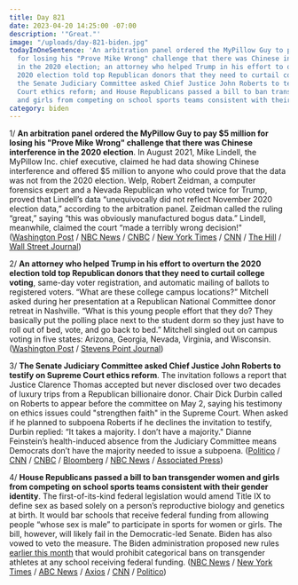 ```yaml
---
title: Day 821
date: 2023-04-20 14:25:00 -07:00
description: '"Great."'
image: "/uploads/day-821-biden.jpg"
todayInOneSentence: 'An arbitration panel ordered the MyPillow Guy to pay $5 million
  for losing his "Prove Mike Wrong" challenge that there was Chinese interference
  in the 2020 election; an attorney who helped Trump in his effort to overturn the
  2020 election told top Republican donors that they need to curtail college voting;
  the Senate Judiciary Committee asked Chief Justice John Roberts to testify on Supreme
  Court ethics reform; and House Republicans passed a bill to ban transgender women
  and girls from competing on school sports teams consistent with their gender identity. '
category: biden
---
```


1/ **An arbitration panel ordered the MyPillow Guy to pay $5 million for losing his "Prove Mike Wrong" challenge that there was Chinese interference in the 2020 election**. In August 2021, Mike Lindell, the MyPillow Inc. chief executive, claimed he had data showing Chinese interference and offered $5 million to anyone who could prove that the data was not from the 2020 election. Welp, Robert Zeidman, a computer forensics expert and a Nevada Republican who voted twice for Trump, proved that Lindell’s data “unequivocally did not reflect November 2020 election data,” according to the arbitration panel. Zeidman called the ruling “great,” saying “this was obviously manufactured bogus data.” Lindell, meanwhile, claimed the court “made a terribly wrong decision!" ([Washington Post](https://www.washingtonpost.com/investigations/2023/04/20/mike-lindell-prove-wrong-contest/) / [NBC News](https://www.nbcnews.com/politics/2020-election/mike-lindell-ordered-pay-5m-losing-election-data-challenge-rcna80644) / [CNBC](https://www.cnbc.com/2023/04/20/mypillow-ceo-lindell-election-fraud-debunked.html) / [New York Times](https://www.nytimes.com/2023/04/20/us/politics/mike-lindell-arbitration-case-5-million.html) / [CNN](https://www.cnn.com/2023/04/20/politics/mike-lindell-2020-election/index.html) / [The Hill](https://thehill.com/blogs/blog-briefing-room/3960807-my-pillow-ceo-mike-lindell-ordered-to-pay-5m-over-debunked-2020-election-data/) / [Wall Street Journal](https://www.wsj.com/articles/mypillow-ceo-ordered-to-pay-5-million-to-man-who-did-prove-mike-wrong-f9ea5dc7?mod=hp_lista_pos2))

2/ **An attorney who helped Trump in his effort to overturn the 2020 election told top Republican donors that they need to curtail college voting**, same-day voter registration, and automatic mailing of ballots to registered voters. “What are these college campus locations?” Mitchell asked during her presentation at a Republican National Committee donor retreat in Nashville. “What is this young people effort that they do? They basically put the polling place next to the student dorm so they just have to roll out of bed, vote, and go back to bed.” Mitchell singled out on campus voting in five states: Arizona, Georgia, Nevada, Virginia, and Wisconsin. ([Washington Post](https://www.washingtonpost.com/nation/2023/04/20/cleta-mitchell-voting-college-students/) / [Stevens Point Journal](https://www.stevenspointjournal.com/story/news/politics/2023/04/20/bradley-foundation-board-member-cleta-mitchell-bemoans-college-voting/70135568007/))

3/ **The Senate Judiciary Committee asked Chief Justice John Roberts to testify on Supreme Court ethics reform**. The invitation follows a report that Justice Clarence Thomas accepted but never disclosed over two decades of luxury trips from a Republican billionaire donor. Chair Dick Durbin called on Roberts to appear before the committee on May 2, saying his testimony on ethics issues could "strengthen faith" in the Supreme Court. When asked if he planned to subpoena Roberts if he declines the invitation to testify, Durbin replied: “It takes a majority. I don’t have a majority." Dianne Feinstein’s health-induced absence from the Judiciary Committee means Democrats don’t have the majority needed to issue a subpoena. ([Politico](https://www.politico.com/news/2023/04/20/durbin-roberts-testify-ethics-00093068) / [CNN](https://www.cnn.com/2023/04/20/politics/durbin-supreme-court-ethics-john-roberts/index.html) / [CNBC](https://www.cnbc.com/2023/04/20/senate-invites-supreme-court-chief-justice-roberts-to-testify-in-wake-of-clarence-thomas-ethics-scandal.html) / [Bloomberg](https://www.bloomberg.com/news/articles/2023-04-20/chief-justice-asked-to-testify-to-senate-on-supreme-court-ethics?srnd=premium&sref=MIBMEEoj) / [NBC News](https://www.nbcnews.com/politics/congress/chief-justice-roberts-asked-testify-scotus-ethics-rules-rcna80668) / [Associated Press](https://apnews.com/article/supreme-court-clarence-thomas-ethics-john-roberts-262a6d56854c2eb8f5d2f5f29f780a0e))

4/ **House Republicans passed a bill to ban transgender women and girls from competing on school sports teams consistent with their gender identity**. The first-of-its-kind federal legislation would amend Title IX to define sex as based solely on a person’s reproductive biology and genetics at birth. It would bar schools that receive federal funding from allowing people “whose sex is male” to participate in sports for women or girls. The bill, however, will likely fail in the Democratic-led Senate. Biden has also vowed to veto the measure. The Biden administration proposed new rules [earlier this month](https://whatthefuckjusthappenedtoday.com/2023/04/06/day-807/#3-the-biden-administration-proposed) that would prohibit categorical bans on transgender athletes at any school receiving federal funding. ([NBC News](https://www.nbcnews.com/politics/congress/house-republicans-poised-pass-transgender-sports-ban-schools-rcna80102) / [New York Times](https://www.nytimes.com/2023/04/20/us/politics/transgender-athlete-ban-bill.html) / [ABC News](https://abcnews.go.com/Politics/house-republicans-pass-nationwide-transgender-school-sports-ban/story?id=98725682) / [Axios](https://www.axios.com/2023/04/20/house-anti-trans-sports-bill) / [CNN](https://www.cnn.com/2023/04/20/politics/house-transgender-sports-bill/) / [Politico](https://www.politico.com/news/2023/04/20/house-gop-bill-transgender-athletes-00093044))
